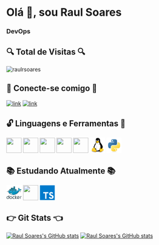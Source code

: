 # Olá 👋, sou Raul Soares
### DevOps

## :mag: Total de Visitas :mag:

![raulrsoares](https://komarev.com/ghpvc/?username=raulrsoares&label=Profile%20views&color=brightgreen&style=flat)

<!--!!! Conections !!!-->
## :email: Conecte-se comigo :email:

<!-- [<img src="path/to/image.png">](https://link-to-your-URL/) -->
[<img align="center" src="https://www.vectorlogo.zone/logos/linkedin/linkedin-tile.svg" alt="link" height="30" />](https://www.linkedin.com/in/raulrsoares)
[<img align="center" src="https://www.vectorlogo.zone/logos/discordapp/discordapp-tile.svg" alt="link" height="30" />](https://discord.com/users/535253561551093771)

<!--!!! Idiomas/Ferramentas que sei !!!-->
## :unlock: Linguagens e Ferramentas 🧠

[<img src="https://www.vectorlogo.zone/logos/terraformio/terraformio-icon.svg" width="40" height="40"/>](https://www.terraform.io/)
[<img src="https://www.vectorlogo.zone/logos/amazon_aws/amazon_aws-icon.svg" width="40" height="40"/>](https://aws.amazon.com)
[<img src="https://www.vectorlogo.zone/logos/github/github-tile.svg" width="40" height="40"/>](https://git-scm.com)
[<img src="https://www.vectorlogo.zone/logos/visualstudio_code/visualstudio_code-icon.svg" width="40" height="40"/>](https://code.visualstudio.com)
[<img src="https://www.vectorlogo.zone/logos/git-scm/git-scm-icon.svg" width="40" height="40"/>](https://github.com)
[<img src="https://raw.githubusercontent.com/devicons/devicon/master/icons/linux/linux-original.svg" width="40" height="40"/>](https://www.linux.org)
[<img src="https://raw.githubusercontent.com/devicons/devicon/master/icons/python/python-original.svg" width="40" height="40"/>](https://www.python.org)

<!--!!! Ferramentas que quero aprender !!!-->
## :books: Estudando Atualmente :books:
[<img src="https://raw.githubusercontent.com/devicons/devicon/master/icons/docker/docker-original-wordmark.svg" width="40" height="40"/>](https://www.docker.com)
[<img src="https://www.vectorlogo.zone/logos/ansible/ansible-icon.svg" width="40" height="40"/>](https://www.ansible.com)
[<img src="https://raw.githubusercontent.com/devicons/devicon/master/icons/typescript/typescript-original.svg" width="40" height="40"/>](https://www.typescriptlang.org)

<!--!!! Git stats !!!!-->
## :point_right: Git Stats :point_left:
<!-- show_icons -->
[![Raul Soares's GitHub stats](https://github-readme-stats.vercel.app/api?username=raulrsoares&theme=transparent&include_all_commits=true&count_private=true)](https://github.com/anuraghazra/github-readme-stats)
[![Raul Soares's GitHub stats](https://github-readme-stats.vercel.app/api/top-langs/?username=raulrsoares&layout=compact&langs_count=7&theme=transparent)](https://github.com/anuraghazra/github-readme-stats)